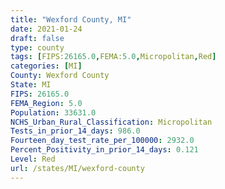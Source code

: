 ```yaml
---
title: "Wexford County, MI"
date: 2021-01-24
draft: false
type: county
tags: [FIPS:26165.0,FEMA:5.0,Micropolitan,Red]
categories: [MI]
County: Wexford County
State: MI
FIPS: 26165.0
FEMA_Region: 5.0
Population: 33631.0
NCHS_Urban_Rural_Classification: Micropolitan
Tests_in_prior_14_days: 986.0
Fourteen_day_test_rate_per_100000: 2932.0
Percent_Positivity_in_prior_14_days: 0.121
Level: Red
url: /states/MI/wexford-county
---
```



